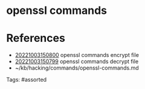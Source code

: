 # openssl commands

# References
- [20221003150800](/zet/20221003150800/) openssl commands encrypt file
- [20221003150799](/zet/20221003150799/) openssl commands decrypt file
- ~/kb/hacking/commands/openssl-commands.md

Tags:
    #assorted

